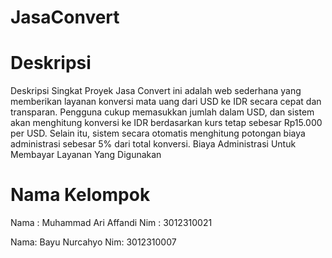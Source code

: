 # JasaConvert

# Deskripsi
Deskripsi Singkat Proyek
Jasa Convert ini adalah web sederhana yang memberikan layanan konversi mata uang dari USD ke IDR secara cepat dan transparan. Pengguna cukup memasukkan jumlah dalam USD, dan sistem akan menghitung konversi ke IDR berdasarkan kurs tetap sebesar Rp15.000 per USD. Selain itu, sistem secara otomatis menghitung potongan biaya administrasi sebesar 5% dari total konversi. Biaya Administrasi Untuk Membayar Layanan Yang Digunakan 

# Nama Kelompok
Nama : Muhammad Ari Affandi
Nim : 3012310021

Nama: Bayu Nurcahyo
Nim: 3012310007
